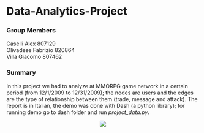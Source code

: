 # Data-Analytics-Project
### Group Members
Caselli Alex 807129 <br />
Olivadese Fabrizio 820864<br />
Villa Giacomo 807462

### Summary
In this project we had to analyze at MMORPG game network in a certain period (from 12/1/2009 to 12/31/2009); the nodes are users and the edges are the type of relationship between them (trade, message and attack). The report is in Italian, the demo was done with Dash (a python library); for running demo go to dash folder and run *project_data.py*.
<p align="center">
  <img src="https://user-images.githubusercontent.com/24355671/93601743-edb09b00-f9c1-11ea-9a9b-f87b7781226b.png">
</p>
